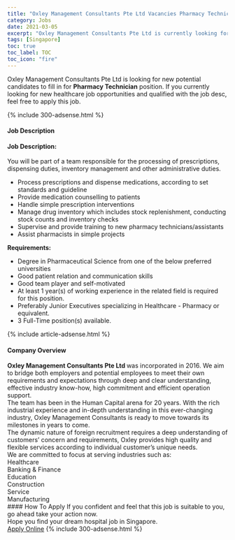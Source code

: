 ```yaml
---
title: "Oxley Management Consultants Pte Ltd Vacancies Pharmacy Technician" 
category: Jobs 
date: 2021-03-05 
excerpt: "Oxley Management Consultants Pte Ltd is currently looking for suitable person to fill in the Pharmacy Technician which positioned at Singapore" 
tags: [Singapore] 
toc: true 
toc_label: TOC 
toc_icon: "fire" 
--- 
```


<p>Oxley Management Consultants Pte Ltd is looking for new potential candidates to fill in for <b>Pharmacy Technician</b> position. If you currently looking for new healthcare job opportunities and qualified with the job desc, feel free to apply this job.
</p>{% include 300-adsense.html %} 
<div><div><h4>Job Description</h4></div><div><div><span><div><div><strong>Job Description:</strong></div><div><br>You will be part of a team responsible for the processing of prescriptions, dispensing duties, inventory management and other administrative duties.</div><ul><li>Process prescriptions and dispense medications, according to set standards and guideline</li><li>Provide medication counselling to patients</li><li>Handle simple prescription interventions</li><li>Manage drug inventory which includes stock replenishment, conducting stock counts and inventory checks</li><li>Supervise and provide training to new pharmacy technicians/assistants</li><li>Assist pharmacists in simple projects</li></ul><div><strong>Requirements:</strong></div><ul><li>Degree in Pharmaceutical Science from one of the below preferred universities</li><li>Good patient relation and communication skills</li><li>Good team player and self-motivated</li><li>At least 1 year(s) of working experience in the related field is required for this position.</li><li>Preferably Junior Executives specializing in Healthcare - Pharmacy or equivalent.</li><li>3 Full-Time position(s) available.</li></ul></div></span></div></div></div> 
{% include article-adsense.html %} 
<div><div><h4>Company Overview</h4></div><div><div><span><div><div><div><strong>Oxley Management Consultants Pte Ltd </strong>was incorporated in 2016. We aim to bridge both employers and potential employees to meet their own requirements and expectations through deep and clear understanding, effective industry know-how, high commitment and efficient operation support.</div><div>The team has been in the Human Capital arena for 20 years. With the rich industrial experience and in-depth understanding in this ever-changing industry, Oxley Management Consultants is ready to move towards its milestones in years to come.</div></div><div><div>The dynamic nature of foreign recruitment requires a deep understanding of customers&#8217; concern and requirements, Oxley provides high quality and flexible services according to individual customer&#8217;s unique needs.</div><div>We are committed to focus at serving industries such as:</div></div><div>Healthcare<br>Banking &amp; Finance<br>Education<br>Construction<br>Service<br>Manufacturing</div></div></span></div></div></div> 
#### How To Apply 
If you confident and feel that this job is suitable to you, go ahead take your action now. <br/> 
Hope you find your dream hospital job in Singapore. <br/> 
<a href="https://www.jobstreet.com.my/en/job/pharmacy-technician-8392157/origin/sg?jobId=jobstreet-sg-job-8392157" class="btn btn--warning" target="_blank" rel="nofollow noopenner">Apply Online</a> 
{% include 300-adsense.html %} 